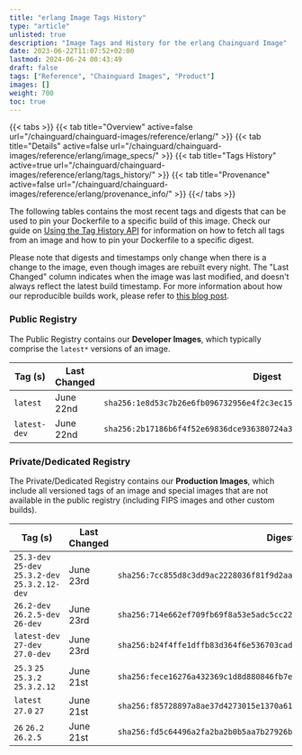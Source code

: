```yaml
---
title: "erlang Image Tags History"
type: "article"
unlisted: true
description: "Image Tags and History for the erlang Chainguard Image"
date: 2023-06-22T11:07:52+02:00
lastmod: 2024-06-24 00:43:49
draft: false
tags: ["Reference", "Chainguard Images", "Product"]
images: []
weight: 700
toc: true
---
```


{{< tabs >}}
{{< tab title="Overview" active=false url="/chainguard/chainguard-images/reference/erlang/" >}}
{{< tab title="Details" active=false url="/chainguard/chainguard-images/reference/erlang/image_specs/" >}}
{{< tab title="Tags History" active=true url="/chainguard/chainguard-images/reference/erlang/tags_history/" >}}
{{< tab title="Provenance" active=false url="/chainguard/chainguard-images/reference/erlang/provenance_info/" >}}
{{</ tabs >}}

The following tables contains the most recent tags and digests that can be used to pin your Dockerfile to a specific build of this image. Check our guide on [Using the Tag History API](/chainguard/chainguard-images/using-the-tag-history-api/) for information on how to fetch all tags from an image and how to pin your Dockerfile to a specific digest.

Please note that digests and timestamps only change when there is a change to the image, even though images are rebuilt every night. The "Last Changed" column indicates when the image was last modified, and doesn't always reflect the latest build timestamp. For more information about how our reproducible builds work, please refer to [this blog post](https://www.chainguard.dev/unchained/reproducing-chainguards-reproducible-image-builds).

### Public Registry
The Public Registry contains our **Developer Images**, which typically comprise the `latest*` versions of an image.

| Tag (s)       | Last Changed | Digest                                                                    |
|---------------|--------------|---------------------------------------------------------------------------|
|  `latest`     | June 22nd    | `sha256:1e8d53c7b26e6fb096732956e4f2c3ec15af63d9432b22c023cc49d93afbb9b4` |
|  `latest-dev` | June 22nd    | `sha256:2b17186b6f4f52e69836dce936380724a306b1c4edaf60c9df432513860cea7c` |


### Private/Dedicated Registry
The Private/Dedicated Registry contains our **Production Images**, which include all versioned tags of an image and special images that are not available in the public registry (including FIPS images and other custom builds).

| Tag (s)                                           | Last Changed | Digest                                                                    |
|---------------------------------------------------|--------------|---------------------------------------------------------------------------|
|  `25.3-dev` `25-dev` `25.3.2-dev` `25.3.2.12-dev` | June 23rd    | `sha256:7cc855d8c3dd9ac2228036f81f9d2aa2a1b205f1c27d0b822992b8b5d8263068` |
|  `26.2-dev` `26.2.5-dev` `26-dev`                 | June 23rd    | `sha256:714e662ef709fb69f8a53e5adc5cc22ca58c37ccc6456ec127bf6af8aa98d0c7` |
|  `latest-dev` `27-dev` `27.0-dev`                 | June 23rd    | `sha256:b24f4ffe1dffb83d364f6e536703cada0bf94e3eddfbb6ee2b5c089f57be7b8e` |
|  `25.3` `25` `25.3.2` `25.3.2.12`                 | June 21st    | `sha256:fece16276a432369c1d8d880846fb7ea3f220efb20f6821013f3694989e669b4` |
|  `latest` `27.0` `27`                             | June 21st    | `sha256:f85728897a8ae37d4273015e1370a6163a63f8d8e3010490f41a429fd8228bc8` |
|  `26` `26.2` `26.2.5`                             | June 21st    | `sha256:fd5c64496a2fa2ba2b0b5aa7b27926bd5cc6e990c69776ac712ef64d719dfaa7` |

